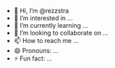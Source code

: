 - 👋 Hi, I’m @rezzstra
- 👀 I’m interested in ...
- 🌱 I’m currently learning ...
- 💞️ I’m looking to collaborate on ...
- 📫 How to reach me ...
- 😄 Pronouns: ...
- ⚡ Fun fact: ...

<!---
rezzstra/rezzstra is a ✨ special ✨ repository because its `README.md` (this file) appears on your GitHub profile.
You can click the Preview link to take a look at your changes.
--->
